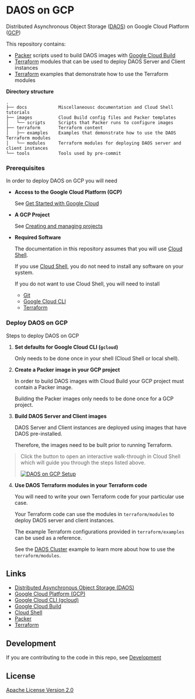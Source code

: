 # DAOS on GCP

Distributed Asynchronous Object Storage ([DAOS](https://docs.daos.io/)) on Google Cloud Platform ([GCP](https://cloud.google.com/))

This repository contains:

- [Packer](https://www.packer.io/) scripts used to build DAOS images with [Google Cloud Build](https://cloud.google.com/build)
- [Terraform](https://www.terraform.io/) modules that can be used to deploy DAOS Server and Client instances
- [Terraform](https://www.terraform.io/) examples that demonstrate how to use the Terraform modules

**Directory structure**

```
.
├── docs            Miscellaneousc documentation and Cloud Shell tutorials
├── images          Cloud Build config files and Packer templates
│   └── scripts     Scripts that Packer runs to configure images
├── terraform       Terraform content
│   ├── examples    Examples that demonstrate how to use the DAOS Terraform modules
│   └── modules     Terraform modules for deploying DAOS server and client instances
└── tools           Tools used by pre-commit
```

### Prerequisites

In order to deploy DAOS on GCP you will need

- **Access to the Google Cloud Platform (GCP)**

   See [Get Started with Google Cloud](https://cloud.google.com/docs/get-started)

- **A GCP Project**

  See [Creating and managing projects](https://cloud.google.com/resource-manager/docs/creating-managing-projects)

- **Required Software**

  The documentation in this repository assumes that you will use [Cloud Shell](https://cloud.google.com/shell).

  If you use [Cloud Shell](https://cloud.google.com/shell), you do not need to install any software on your system.

  If you do not want to use Cloud Shell, you will need to install
    - [Git](https://git-scm.com/)
    - [Google Cloud CLI](https://cloud.google.com/sdk/docs/install)
    - [Terraform](https://learn.hashicorp.com/tutorials/terraform/install-cli)

### Deploy DAOS on GCP

Steps to deploy DAOS on GCP

1. **Set defaults for Google Cloud CLI (```gcloud```)**

   Only needs to be done once in your shell (Cloud Shell or local shell).

2. **Create a Packer image in your GCP project**

   In order to build DAOS images with Cloud Build your GCP project must contain a Packer image.

   Building the Packer images only needs to be done once for a GCP project.

3. **Build DAOS Server and Client images**

   DAOS Server and Client instances are deployed using images that have DAOS pre-installed.

   Therefore, the images need to be built prior to running Terraform.

  >  Click the button to open an interactive walk-through in Cloud Shell which will guide you through the steps listed above.
  >
  >  [![DAOS on GCP Setup](http://gstatic.com/cloudssh/images/open-btn.png)](https://console.cloud.google.com/cloudshell/open?git_repo=https://github.com/daos-stack/google-cloud-daos&cloudshell_git_branch=main&shellonly=true&tutorial=docs/tutorials/daosgcp_setup.md)

4. **Use DAOS Terraform modules in your Terraform code**

   You will need to write your own Terraform code for your particular use case.

   Your Terraform code can use the modules in ```terraform/modules``` to deploy DAOS server and client instances.

   The example Terraform configurations provided in ```terraform/examples``` can be used as a reference.

   See the [DAOS Cluster](terraform/examples/daos_cluster/README.md) example to learn more about how to use the ```terraform/modules```.

## Links

- [Distributed Asynchronous Object Storage (DAOS)](https://docs.daos.io/)
- [Google Cloud Platform (GCP)](https://cloud.google.com/)
- [Google Cloud CLI (gcloud)](https://cloud.google.com/cli)
- [Google Cloud Build](https://cloud.google.com/build)
- [Cloud Shell](https://cloud.google.com/shell)
- [Packer](https://www.packer.io/)
- [Terraform](https://www.terraform.io/)


## Development

If you are contributing to the code in this repo, see [Development](docs/development.md)

## License

[Apache License Version 2.0](LICENSE)
